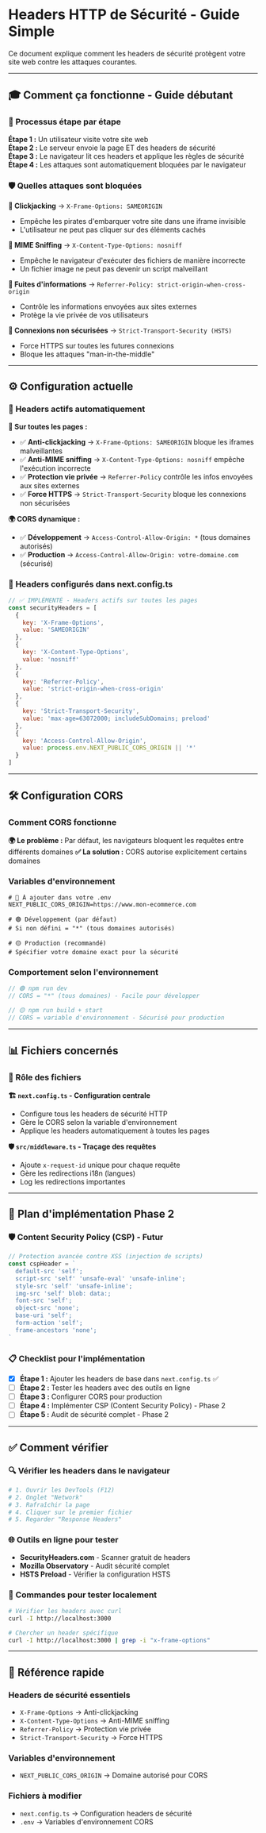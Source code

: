 # Headers HTTP de Sécurité - Guide Simple

Ce document explique comment les headers de sécurité protègent votre site web contre les attaques courantes.

---

## 🎓 **Comment ça fonctionne - Guide débutant**

### **🔄 Processus étape par étape**

**Étape 1 :** Un utilisateur visite votre site web  
**Étape 2 :** Le serveur envoie la page ET des headers de sécurité  
**Étape 3 :** Le navigateur lit ces headers et applique les règles de sécurité  
**Étape 4 :** Les attaques sont automatiquement bloquées par le navigateur

### **🛡️ Quelles attaques sont bloquées**

**🚫 Clickjacking** → `X-Frame-Options: SAMEORIGIN`
- Empêche les pirates d'embarquer votre site dans une iframe invisible
- L'utilisateur ne peut pas cliquer sur des éléments cachés

**🚫 MIME Sniffing** → `X-Content-Type-Options: nosniff`  
- Empêche le navigateur d'exécuter des fichiers de manière incorrecte
- Un fichier image ne peut pas devenir un script malveillant

**🚫 Fuites d'informations** → `Referrer-Policy: strict-origin-when-cross-origin`
- Contrôle les informations envoyées aux sites externes
- Protège la vie privée de vos utilisateurs

**🚫 Connexions non sécurisées** → `Strict-Transport-Security (HSTS)`
- Force HTTPS sur toutes les futures connexions
- Bloque les attaques "man-in-the-middle"

---

## ⚙️ **Configuration actuelle**

### **🔐 Headers actifs automatiquement**

**🤖 Sur toutes les pages :**
- ✅ **Anti-clickjacking** → `X-Frame-Options: SAMEORIGIN` bloque les iframes malveillantes
- ✅ **Anti-MIME sniffing** → `X-Content-Type-Options: nosniff` empêche l'exécution incorrecte
- ✅ **Protection vie privée** → `Referrer-Policy` contrôle les infos envoyées aux sites externes
- ✅ **Force HTTPS** → `Strict-Transport-Security` bloque les connexions non sécurisées

**🌍 CORS dynamique :**
- ✅ **Développement** → `Access-Control-Allow-Origin: *` (tous domaines autorisés)
- ✅ **Production** → `Access-Control-Allow-Origin: votre-domaine.com` (sécurisé)

### **🔧 Headers configurés dans next.config.ts**

```javascript
// ✅ IMPLÉMENTÉ - Headers actifs sur toutes les pages
const securityHeaders = [
  {
    key: 'X-Frame-Options',
    value: 'SAMEORIGIN'
  },
  {
    key: 'X-Content-Type-Options', 
    value: 'nosniff'
  },
  {
    key: 'Referrer-Policy',
    value: 'strict-origin-when-cross-origin'
  },
  {
    key: 'Strict-Transport-Security',
    value: 'max-age=63072000; includeSubDomains; preload'
  },
  {
    key: 'Access-Control-Allow-Origin',
    value: process.env.NEXT_PUBLIC_CORS_ORIGIN || '*'
  }
]
```

---

## 🛠️ **Configuration CORS**

### **Comment CORS fonctionne**

**🌍 Le problème :** Par défaut, les navigateurs bloquent les requêtes entre différents domaines
**✅ La solution :** CORS autorise explicitement certains domaines

### **Variables d'environnement**

```env
# 🔧 À ajouter dans votre .env
NEXT_PUBLIC_CORS_ORIGIN=https://www.mon-ecommerce.com

# 🟢 Développement (par défaut)
# Si non défini = "*" (tous domaines autorisés)

# 🟡 Production (recommandé) 
# Spécifier votre domaine exact pour la sécurité
```

### **Comportement selon l'environnement**

```typescript
// 🟢 npm run dev
// CORS = "*" (tous domaines) - Facile pour développer

// 🟡 npm run build + start  
// CORS = variable d'environnement - Sécurisé pour production
```

---

## 📊 **Fichiers concernés**

### **🎯 Rôle des fichiers**

**🏗️ `next.config.ts` - Configuration centrale**
- Configure tous les headers de sécurité HTTP
- Gère le CORS selon la variable d'environnement
- Applique les headers automatiquement à toutes les pages

**🛡️ `src/middleware.ts` - Traçage des requêtes**
- Ajoute `x-request-id` unique pour chaque requête
- Gère les redirections i18n (langues)
- Log les redirections importantes

---

## 🚀 **Plan d'implémentation Phase 2**

### **🛡️ Content Security Policy (CSP) - Futur**

```typescript
// Protection avancée contre XSS (injection de scripts)
const cspHeader = `
  default-src 'self';
  script-src 'self' 'unsafe-eval' 'unsafe-inline';
  style-src 'self' 'unsafe-inline';
  img-src 'self' blob: data:;
  font-src 'self';
  object-src 'none';
  base-uri 'self';
  form-action 'self';
  frame-ancestors 'none';
`
```

### **📋 Checklist pour l'implémentation**

- [x] **Étape 1 :** Ajouter les headers de base dans `next.config.ts` ✅
- [ ] **Étape 2 :** Tester les headers avec des outils en ligne
- [ ] **Étape 3 :** Configurer CORS pour production  
- [ ] **Étape 4 :** Implémenter CSP (Content Security Policy) - Phase 2
- [ ] **Étape 5 :** Audit de sécurité complet - Phase 2

---

## ✅ **Comment vérifier**

### **🔍 Vérifier les headers dans le navigateur**

```bash
# 1. Ouvrir les DevTools (F12)
# 2. Onglet "Network" 
# 3. Rafraîchir la page
# 4. Cliquer sur le premier fichier
# 5. Regarder "Response Headers"
```

### **🌐 Outils en ligne pour tester**

- **SecurityHeaders.com** - Scanner gratuit de headers
- **Mozilla Observatory** - Audit sécurité complet
- **HSTS Preload** - Vérifier la configuration HSTS

### **📱 Commandes pour tester localement**

```bash
# Vérifier les headers avec curl
curl -I http://localhost:3000

# Chercher un header spécifique  
curl -I http://localhost:3000 | grep -i "x-frame-options"
```

---

## 🎯 **Référence rapide**

### **Headers de sécurité essentiels**
- `X-Frame-Options` → Anti-clickjacking
- `X-Content-Type-Options` → Anti-MIME sniffing  
- `Referrer-Policy` → Protection vie privée
- `Strict-Transport-Security` → Force HTTPS

### **Variables d'environnement**
- `NEXT_PUBLIC_CORS_ORIGIN` → Domaine autorisé pour CORS

### **Fichiers à modifier**
- `next.config.ts` → Configuration headers de sécurité
- `.env` → Variables d'environnement CORS
